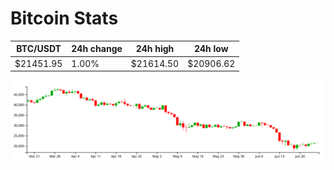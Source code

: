 # Bitcoin Stats

BTC/USDT|24h change|24h high|24h low|
|---|---|---|---|
|$21451.95|1.00%|$21614.50|$20906.62|

<img src="./chart.svg">
